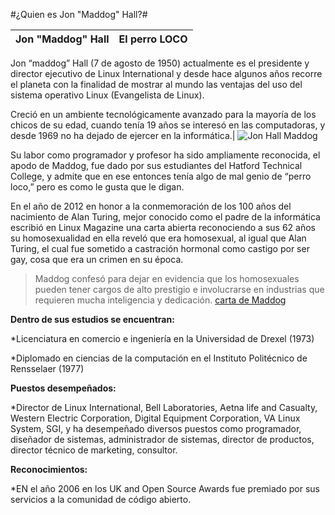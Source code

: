 #¿Quien es Jon "Maddog" Hall?#

Jon "Maddog" Hall| El perro LOCO
-------- | -------
Jon “maddog” Hall (7 de agosto de 1950) actualmente es el presidente y director ejecutivo de Linux International y desde hace algunos años recorre el planeta con la finalidad de mostrar al mundo las ventajas del uso del sistema operativo Linux (Evangelista de Linux).

Creció en un ambiente tecnológicamente avanzado para la mayoría de los chicos de su edad, cuando  tenía 19 años se interesó en las computadoras, y desde 1969 no ha dejado de ejercer en la informática.| ![ Jon Hall Maddog](http://2.bp.blogspot.com/-MnEFwy5U50g/T-fEEcyo0iI/AAAAAAAAA2Y/g0-zeTWkKG4/s320/Jon-Hall-Maddog.jpg)  

Su labor como programador  y profesor  ha sido ampliamente reconocida, el apodo de Maddog, fue dado por sus estudiantes del Hatford Technical College, y admite que en ese entonces tenía algo de mal genio de “perro loco,” pero es como le gusta que le digan.

En el año de 2012 en honor a la conmemoración de los 100 años del nacimiento de Alan Turing, mejor conocido como el padre de la informática escribió en Linux Magazine una carta abierta reconociendo a sus 62 años su homosexualidad en ella reveló que era homosexual, al igual que Alan Turing, el cual fue sometido a castración hormonal como castigo por ser gay, cosa que era un crimen en su época.
> Maddog confesó para dejar en evidencia que los homosexuales pueden tener cargos de alto prestigio e involucrarse en industrias que requieren mucha inteligencia y dedicación. [carta de Maddog](http://www.linux-magazine.com/content/view/full/55727 "Carta Abierta de Jon Maddog Hall")

**Dentro de sus estudios se encuentran:**

*Licenciatura en comercio e ingeniería en la Universidad de Drexel (1973)

*Diplomado en ciencias de la computación en el Instituto Politécnico de Rensselaer (1977)

**Puestos desempeñados:**

*Director de Linux International, Bell Laboratories, Aetna life and Casualty, Western Electric Corporation, Digital Equipment Corporation, VA Linux System, SGI, y ha desempeñado diversos puestos como programador, diseñador de sistemas, administrador de sistemas, director de productos, director técnico de marketing, consultor.

**Reconocimientos:**

*EN el año 2006 en los UK and Open Source Awards fue premiado por sus servicios a la comunidad de código abierto.
